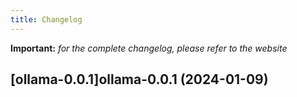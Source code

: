 ```yaml
---
title: Changelog
---
```


**Important:**
*for the complete changelog, please refer to the website*



## [ollama-0.0.1]ollama-0.0.1 (2024-01-09)